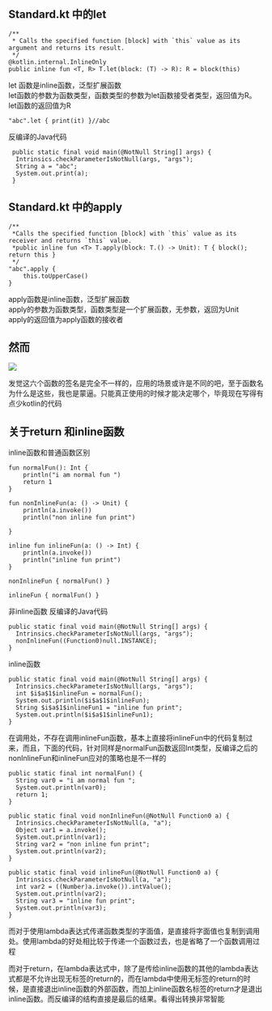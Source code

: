 ## Standard.kt 中的let ##
	
	
	/**
	 * Calls the specified function [block] with `this` value as its 	argument and returns its result.
	 */
	@kotlin.internal.InlineOnly
	public inline fun <T, R> T.let(block: (T) -> R): R = block(this)
let 函数是inline函数，泛型扩展函数    
let函数的参数为函数类型，函数类型的参数为let函数接受者类型，返回值为R。   
let函数的返回值为R    
	
	
	"abc".let { print(it) }//abc
反编译的Java代码   
	
	
   	 public static final void main(@NotNull String[] args) {
      Intrinsics.checkParameterIsNotNull(args, "args");
      String a = "abc";
      System.out.print(a);
   	 }

## Standard.kt 中的apply ##
	
	
	/**
     *Calls the specified function [block] with `this` value as its receiver and returns `this` value.
     *public inline fun <T> T.apply(block: T.() -> Unit): T { block(); return this }
     */
    "abc".apply {
        this.toUpperCase()
    }
apply函数是inline函数，泛型扩展函数     
apply的参数为函数类型，函数类型是一个扩展函数，无参数，返回为Unit    
apply的返回值为apply函数的接收者   
## 然而 ##
![](http://i.imgur.com/QoD6vdk.png)   

发觉这六个函数的签名是完全不一样的，应用的场景或许是不同的吧，至于函数名为什么是这些，我也是蒙逼。只能真正使用的时候才能决定哪个，毕竟现在写得有点少kotlin的代码    

## 关于return 和inline函数 ##
inline函数和普通函数区别   
	
	
	
	fun normalFun(): Int {
	    println("i am normal fun ")
	    return 1
	}
	
	fun nonInlineFun(a: () -> Unit) {
	    println(a.invoke())
	    println("non inline fun print")
	
	}
	
	inline fun inlineFun(a: () -> Int) {
	    println(a.invoke())
	    println("inline fun print")
	}
	
	nonInlineFun { normalFun() }

    inlineFun { normalFun() }

非inline函数 反编译的Java代码
	
	
	public static final void main(@NotNull String[] args) {
      Intrinsics.checkParameterIsNotNull(args, "args");
      nonInlineFun((Function0)null.INSTANCE);
    }
inline函数   
	
		
	public static final void main(@NotNull String[] args) {
      Intrinsics.checkParameterIsNotNull(args, "args");
      int $i$a$1$inlineFun = normalFun();
      System.out.println($i$a$1$inlineFun);
      String $i$a$1$inlineFun1 = "inline fun print";
      System.out.println($i$a$1$inlineFun1);
    }
在调用处，不存在调用inlineFun函数，基本上直接将inlineFun中的代码复制过来，而且，下面的代码，针对同样是normalFun函数返回Int类型，反编译之后的nonInlineFun和inlineFun应对的策略也是不一样的       
	
	
	public static final int normalFun() {
      String var0 = "i am normal fun ";
      System.out.println(var0);
      return 1;
    }

    public static final void nonInlineFun(@NotNull Function0 a) {
      Intrinsics.checkParameterIsNotNull(a, "a");
      Object var1 = a.invoke();
      System.out.println(var1);
      String var2 = "non inline fun print";
      System.out.println(var2);
    }

    public static final void inlineFun(@NotNull Function0 a) {
      Intrinsics.checkParameterIsNotNull(a, "a");
      int var2 = ((Number)a.invoke()).intValue();
      System.out.println(var2);
      String var3 = "inline fun print";
      System.out.println(var3);
    }	
而对于使用lambda表达式传递函数类型的字面值，是直接将字面值也复制到调用处。使用lambda的好处相比较于传递一个函数过去，也是省略了一个函数调用过程    

而对于return，在lambda表达式中，除了是传给inline函数的其他的lambda表达式都是不允许出现无标签的return的，而在lambda中使用无标签的return的时候，是直接退出inline函数的外部函数，而加上inline函数名标签的return才是退出inline函数。而反编译的结构直接是最后的结果。看得出转换非常智能    


